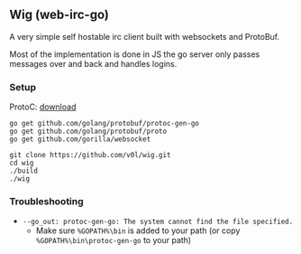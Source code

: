 ## Wig (web-irc-go)

A very simple self hostable irc client built with websockets and ProtoBuf.

Most of the implementation is done in JS the go server only passes messages over and back and handles logins.

### Setup 

ProtoC: [download](https://developers.google.com/protocol-buffers/docs/downloads)

```
go get github.com/golang/protobuf/protoc-gen-go
go get github.com/golang/protobuf/proto
go get github.com/gorilla/websocket
```

```
git clone https://github.com/v0l/wig.git
cd wig
./build
./wig
```

### Troubleshooting

 * ```--go_out: protoc-gen-go: The system cannot find the file specified.```
   * Make sure ```%GOPATH%\bin``` is added to your path (or copy ```%GOPATH%\bin\protoc-gen-go``` to your path)